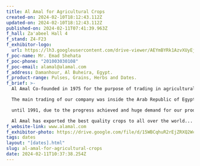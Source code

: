 ```yaml
---
title: Al Amal for Agricultural Crops
created-on: 2024-02-10T18:12:43.112Z
updated-on: 2024-02-10T18:12:43.112Z
published-on: 2024-02-11T07:41:39.963Z
f_hall: Za'abeel Hall 4
f_stand: Z4-F23
f_exhibitor-logo:
  url: https://lh3.googleusercontent.com/drive-viewer/AEYmBYRk1AzvXUyEjML5dJNC4vP93nZ3TyDVmc1lLB-aGAE1SJjm2IInnZHmLiAHBwaeVeabcXy4gupD_5TpYL7T3K4JT80v5g=s1600
f_poc-name: Mr. Emad Shehata
f_poc-phone: "201003030108"
f_poc-email: alamal@alamal.com
f_address: Damanhour, Al Buheira, Egypt.
f_product-range: Pulses, Grains, Herbs and Dates.
f_brief: >-
  Al Amal Co-founded in 1975 for the purpose of trading in agricultural crops

  The main trading of our company was inside the Arab Republic of Egypt; including selling buying, storing, and manufacturing crops.

  until 1991, due to the progress achieved and huge demand for our products, the company adopted a phenomenal policy of opening new markets for both exporting and importing crops.

  Al Amal has exported the best quality crops to all over the world...
f_website-link: www.alamal.com
f_exhibitor-photo: https://drive.google.com/file/d/15WBCqhuR2rEjZRXQ2WcHz0yEaAULWdlo/view?usp=drive_link
tags: dates
layout: "[dates].html"
slug: al-amal-for-agricultural-crops
date: 2024-02-11T10:37:38.254Z
---
```

